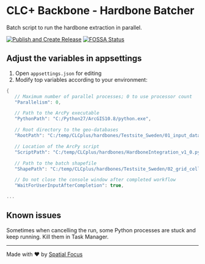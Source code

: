 # CLC+ Backbone - Hardbone Batcher

Batch script to run the hardbone extraction in parallel.

[![Publish and Create Release](https://github.com/SpatialFocus/HardboneBatcher/actions/workflows/create-release.yml/badge.svg)](https://github.com/SpatialFocus/HardboneBatcher/actions/workflows/create-release.yml)
[![FOSSA Status](https://app.fossa.com/api/projects/custom%2B19685%2Fgithub.com%2FSpatialFocus%2FHardboneBatcher.svg?type=shield)](https://app.fossa.com/projects/custom%2B19685%2Fgithub.com%2FSpatialFocus%2FHardboneBatcher?ref=badge_shield)

## Adjust the variables in appsettings

1) Open `appsettings.json` for editing
2) Modify top variables according to your environment:

```csharp
{
   // Maximum number of parallel processes; 0 to use processor count
   "Parallelism": 0,

   // Path to the ArcPy executable
   "PythonPath": "C:/Python27/ArcGIS10.8/python.exe",

   // Root directory to the geo-databases
   "RootPath": "C:/temp/CLCplus/hardbones/Testsite_Sweden/01_input_data/SE",

   // Location of the ArcPy script
   "ScriptPath": "C:/temp/CLCplus/hardbones/HardboneIntegration_v1_0.py",

   // Path to the batch shapefile
   "ShapePath": "C:/temp/CLCplus/hardbones/Testsite_Sweden/02_grid_cells/europe_25km_10km_Sweden_testsite_v2/europe_25km_10km_Sweden_testsite_v2.shp",

   // Do not close the console window after completed workflow
   "WaitForUserInputAfterCompletion": true,

...
```

## Known issues

Sometimes when cancelling the run, some Python processes are stuck and keep running. Kill them in Task Manager.

----

Made with :heart: by [Spatial Focus](https://spatial-focus.net/)
